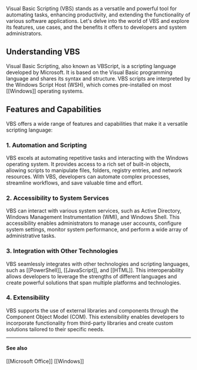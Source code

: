 Visual Basic Scripting (VBS) stands as a versatile and powerful tool for automating tasks, enhancing productivity, and extending the functionality of various software applications. Let's delve into the world of VBS and explore its features, use cases, and the benefits it offers to developers and system administrators.

## Understanding VBS

Visual Basic Scripting, also known as VBScript, is a scripting language developed by Microsoft. It is based on the Visual Basic programming language and shares its syntax and structure. VBS scripts are interpreted by the Windows Script Host (WSH), which comes pre-installed on most [[Windows]] operating systems.

## Features and Capabilities

VBS offers a wide range of features and capabilities that make it a versatile scripting language:

### 1. Automation and Scripting

VBS excels at automating repetitive tasks and interacting with the Windows operating system. It provides access to a rich set of built-in objects, allowing scripts to manipulate files, folders, registry entries, and network resources. With VBS, developers can automate complex processes, streamline workflows, and save valuable time and effort.

### 2. Accessibility to System Services

VBS can interact with various system services, such as Active Directory, Windows Management Instrumentation (WMI), and Windows Shell. This accessibility enables administrators to manage user accounts, configure system settings, monitor system performance, and perform a wide array of administrative tasks.

### 3. Integration with Other Technologies

VBS seamlessly integrates with other technologies and scripting languages, such as [[PowerShell]], [[JavaScript]], and [[HTML]]. This interoperability allows developers to leverage the strengths of different languages and create powerful solutions that span multiple platforms and technologies.

### 4. Extensibility

VBS supports the use of external libraries and components through the Component Object Model (COM). This extensibility enables developers to incorporate functionality from third-party libraries and create custom solutions tailored to their specific needs.

---
#### See also
[[Microsoft Office]]
[[Windows]]
